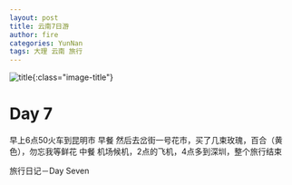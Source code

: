 ```yaml
---
layout: post
title: 云南7日游
author: fire
categories: YunNan 
tags: 大理 云南 旅行
---
```


![title](https://image.sideproject.cn/titlex/titlex_014.jpg){:class="image-title"}

Day 7
===


早上6点50火车到昆明市
早餐
然后去岔街一号花市，买了几束玫瑰，百合（黄色），勿忘我等鲜花
中餐
机场候机，2点的飞机，4点多到深圳，整个旅行结束

 旅行日记－Day Seven 